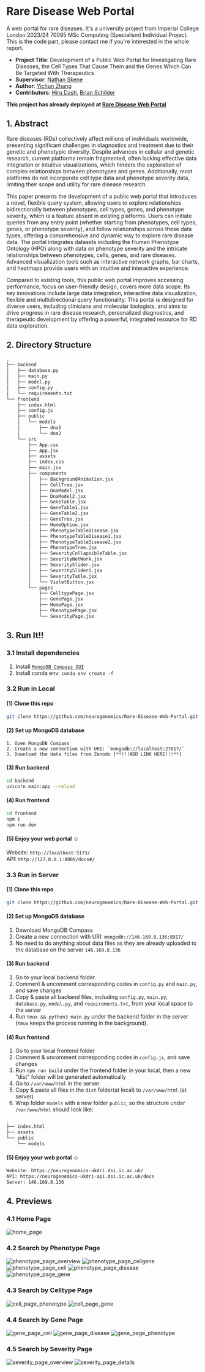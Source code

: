 # Rare Disease Web Portal

A web portal for rare diseases.
It's a university project from Imperial College London 2023/24 70095 MSc Computing (Specialism) Individual Project.
This is the code part, please contact me if you're interested in the whole report.

-   **Project Title**: Development of a Public Web Portal for Investigating Rare Diseases, the Cell Types That Cause Them and the Genes Which Can Be Targeted With Therapeutics
-   **Supervisor**: [Nathan Skene](https://github.com/NathanSkene)
-   **Author**: [Yichun Zhang](https://github.com/missyQWQ)
-   **Contributors**: [Hiru Dash](https://github.com/HDash),  [Brian Schilder](https://github.com/bschilder)

**This project has already deployed at [Rare Disease Web Portal](https://neurogenomics-ukdri.dsi.ic.ac.uk/)**

## 1. Abstract

Rare diseases (RDs) collectively affect millions of individuals worldwide, presenting significant challenges in diagnostics and treatment due to their genetic and phenotypic diversity. Despite advances in cellular and genetic research, current platforms remain fragmented, often lacking effective data integration or intuitive visualizations, which hinders the exploration of complex relationships between phenotypes and genes. Additionally, most platforms do not incorporate cell type data and phenotype severity data, limiting their scope and utility for rare disease research.

This paper presents the development of a public web portal that introduces a novel, flexible query system, allowing users to explore relationships bidirectionally between phenotypes, cell types, genes, and phenotype severity, which is a feature absent in existing platforms. Users can initiate queries from any entry point (whether starting from phenotypes, cell types, genes, or phenotype severity), and follow relationships across these data types, offering a comprehensive and dynamic way to explore rare disease data. The portal integrates datasets including the Human Phenotype Ontology (HPO) along with data on phenotype severity and the intricate relationships between phenotypes, cells, genes, and rare diseases. Advanced visualization tools such as interactive network graphs, bar charts, and heatmaps provide users with an intuitive and interactive experience.

Compared to existing tools, this public web portal improves accessing performance, focus on user-friendly design, covers more data scope. Its key innovations include large data integration, interactive data visualization, flexible and multidirectional query functionality. This portal is designed for diverse users, including clinicians and molecular biologists, and aims to drive progress in rare disease research, personalized diagnostics, and therapeutic development by offering a powerful, integrated resource for RD data exploration.

## 2. Directory Structure

```bash
.
├── backend
│   ├── database.py
│   ├── main.py
│   ├── model.py
│   ├── config.py
│   └── requirements.txt
└── frontend
    ├── index.html
    ├── config.js
    ├── public
    │   └── models
    │       ├── dna1
    │       └── dna2
    └── src
        ├── App.css
        ├── App.jsx
        ├── assets
        ├── index.css
        ├── main.jsx
        ├── components
        │   ├── BackgroundAnimation.jsx
        │   ├── CellTree.jsx
        │   ├── DnaModel.jsx
        │   ├── DnaModel2.jsx
        │   ├── GeneTable.jsx
        │   ├── GeneTable1.jsx
        │   ├── GeneTable2.jsx
        │   ├── GeneTree.jsx
        │   ├── HomeOption.jsx
        │   ├── PhenotypeTableDisease.jsx
        │   ├── PhenotypeTableDisease1.jsx
        │   ├── PhenotypeTableDisease2.jsx
        │   ├── PhenotypeTree.jsx
        │   ├── SeverityCollapsibleTable.jsx
        │   ├── SeverityNetWork.jsx
        │   ├── SeveritySlider.jsx
        │   ├── SeveritySlider1.jsx
        │   ├── SeverityTable.jsx
        │   └── VioletButton.jsx
        └── pages
            ├── CelltypePage.jsx
            ├── GenePage.jsx
            ├── HomePage.jsx
            ├── PhenotypePage.jsx
            └── SeverityPage.jsx

```

## 3. Run It!!
### 3.1 Install dependencies

1. Install [`MongoDB Compass GUI`](https://www.mongodb.com/products/tools/compass)
2. Install conda env: `conda env create -f `


### 3.2 Run in Local
#### (1) Clone this repo
```bash
git clone https://github.com/neurogenomics/Rare-Disease-Web-Portal.git
```
#### (2) Set up MongoDB database
```
1. Open MongoDB Compass
2. Create a new connection with URI: `mongodb://localhost:27017/`
3. Download the data files from Zenodo [**!!!ADD LINK HERE!!!**]
```
#### (3) Run backend
```bash
cd backend
uvicorn main:app --reload
```
#### (4) Run frontend
```bash
cd frontend
npm i
npm run dev
```
#### (5) Enjoy your web portal ☺️

Website: `http://localhost:5173/`  
API: `http://127.0.0.1:8000/docs#/`

### 3.3 Run in Server
#### (1) Clone this repo
```bash
git clone https://github.com/neurogenomics/Rare-Disease-Web-Portal.git
```
#### (2) Set up MongoDB database

1. Download MongoDB Compass
2. Create a new connection with URI: `mongodb://146.169.8.136:8917/`
3. No need to do anything about data files as they are already uploaded to the database on the server `146.169.8.136`

#### (3) Run backend

1. Go to your local backend folder
2. Comment & uncomment corresponding codes in `config.py` and `main.py`, and save changes
3. Copy & paste all backend files, including `config.py`, `main.py`, `database.py`, `model.py`, and `requirements.txt`, from your local space to the server
4. Run `tmux && python3 main.py` under the backend folder in the server (`tmux` keeps the process running in the background).

#### (4) Run frontend

1. Go to your local frontend folder
2. Comment & uncomment corresponding codes in `config.js`, and save changes
3. Run `npm run build` under the frontend folder in your local, then a new "dist" folder will be generated automatically
4. Go to `/var/www/html` in the server
5. Copy & paste all files in the `dist` folder(at local) to `/var/www/html` (at server)
6. Wrap folder `models` with a new folder `public`, so the structure under `/var/www/html` should look like:
```bash
.
├── index.html
├── assets
└── public
    └── models
```
#### (5) Enjoy your web portal ☺️
```bash
Website: https://neurogenomics-ukdri.dsi.ic.ac.uk/
API: https://neurogenomics-ukdri-api.dsi.ic.ac.uk/docs
Server: 146.169.8.136
```

## 4. Previews

### 4.1 Home Page

![home_page](/Images/HomePage.png)

### 4.2 Search by Phenotype Page

![phenotype_page_overview](/Images/PhenotypePage_Overview.png)
![phenotype_page_cellgene](/Images/PhenotypePage_CellGene.png)
![phenotype_page_cell](/Images/PhenotypePage_Cell.png)
![phenotype_page_disease](/Images/PhenotypePage_Disease.png)
![phenotype_page_gene](/Images/PhenotypePage_Gene.png)

### 4.3 Search by Celltype Page

![cell_page_phenotype](/Images/CellPage_Phenotype.png)
![cell_page_gene](/Images/CellPage_Gene.png)

### 4.4 Search by Gene Page

![gene_page_cell](/Images/GenePage_Cell.png)
![gene_page_disease](/Images/GenePage_Disease.png)
![gene_page_phenotype](/Images/GenePage_Phenotype.png)

### 4.5 Search by Severity Page

![severity_page_overview](/Images/SeverityPage_Overview.png)
![severity_page_details](/Images/SeverityPage_Details.png)
